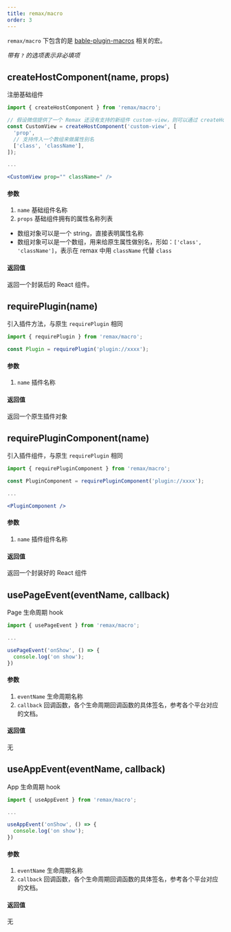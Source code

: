 ```yaml
---
title: remax/macro
order: 3
---
```


`remax/macro` 下包含的是 [bable-plugin-macros](https://github.com/kentcdodds/babel-plugin-macros) 相关的宏。

_带有 `?` 的选项表示非必填项_

## createHostComponent(name, props)

注册基础组件

```jsx
import { createHostComponent } from 'remax/macro';

// 假设微信提供了一个 Remax 还没有支持的新组件 custom-view，则可以通过 createHostComponent 创建：
const CustomView = createHostComponent('custom-view', [
  'prop',
  // 支持传入一个数组来做属性别名
  ['class', 'className'],
]);

...

<CustomView prop="" className=" />
```

#### 参数

1. `name` 基础组件名称
2. `props` 基础组件拥有的属性名称列表

- 数组对象可以是一个 string，直接表明属性名称
- 数组对象可以是一个数组，用来给原生属性做别名，形如：`['class', 'className']`，表示在 remax 中用 `className` 代替 `class`

#### 返回值

返回一个封装后的 React 组件。

## requirePlugin(name)

引入插件方法，与原生 `requirePlugin` 相同

```js
import { requirePlugin } from 'remax/macro';

const Plugin = requirePlugin('plugin://xxxx');
```

#### 参数

1. `name` 插件名称

#### 返回值

返回一个原生插件对象

## requirePluginComponent(name)

引入插件组件，与原生 `requirePlugin` 相同

```jsx
import { requirePluginComponent } from 'remax/macro';

const PluginComponent = requirePluginComponent('plugin://xxxx');

...

<PluginComponent />
```

#### 参数

1. `name` 插件组件名称

#### 返回值

返回一个封装好的 React 组件

## usePageEvent(eventName, callback)

Page 生命周期 hook

```jsx
import { usePageEvent } from 'remax/macro';

...

usePageEvent('onShow', () => {
  console.log('on show');
})
```

#### 参数

1. `eventName` 生命周期名称
2. `callback` 回调函数，各个生命周期回调函数的具体签名，参考各个平台对应的文档。

#### 返回值

无

## useAppEvent(eventName, callback)

App 生命周期 hook

```jsx
import { useAppEvent } from 'remax/macro';

...

useAppEvent('onShow', () => {
  console.log('on show');
})
```

#### 参数

1. `eventName` 生命周期名称
2. `callback` 回调函数，各个生命周期回调函数的具体签名，参考各个平台对应的文档。

#### 返回值

无
